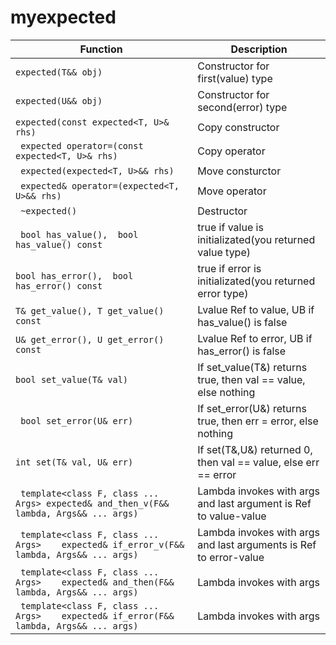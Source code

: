 # myexpected
| Function  | Description |
| ------------- | ------------- |
| ```expected(T&& obj)```  | Constructor for first(value) type  |
| ```expected(U&& obj)```  | Constructor for second(error) type  |
| ```expected(const expected<T, U>& rhs)``` | Copy constructor |
| ``` expected operator=(const expected<T, U>& rhs)``` | Copy operator |
| ``` expected(expected<T, U>&& rhs)``` | Move consturctor |
| ``` expected& operator=(expected<T, U>&& rhs)``` | Move operator |
| ``` ~expected()``` | Destructor |
| ``` bool has_value(),  bool has_value() const``` | true if value is initializated(you returned value type) |
| ``` bool has_error(),  bool has_error() const ```| true if error is initializated(you returned error type) |
| ``` T& get_value(), T get_value() const ```| Lvalue Ref to value, UB if has_value() is false |
| ``` U& get_error(), U get_error() const ```| Lvalue Ref to error, UB if has_error() is false |
| ``` bool set_value(T& val) ```| If set_value(T&) returns true, then val == value, else nothing |
| ``` bool set_error(U& err)``` | If set_error(U&) returns true, then err = error, else nothing |
| ``` int set(T& val, U& err) ```| If set(T&,U&) returned 0, then val == value, else err == error |
| ``` template<class F, class ... Args> expected& and_then_v(F&& lambda, Args&& ... args)``` | Lambda invokes with args and last argument is Ref to value-value |
| ``` template<class F, class ... Args>    expected& if_error_v(F&& lambda, Args&& ... args)``` | Lambda invokes with args and last arguments is Ref to error-value |
| ``` template<class F, class ... Args>    expected& and_then(F&& lambda, Args&& ... args)``` | Lambda invokes with args |
| ``` template<class F, class ... Args>    expected& if_error(F&& lambda, Args&& ... args)``` | Lambda invokes with args |
